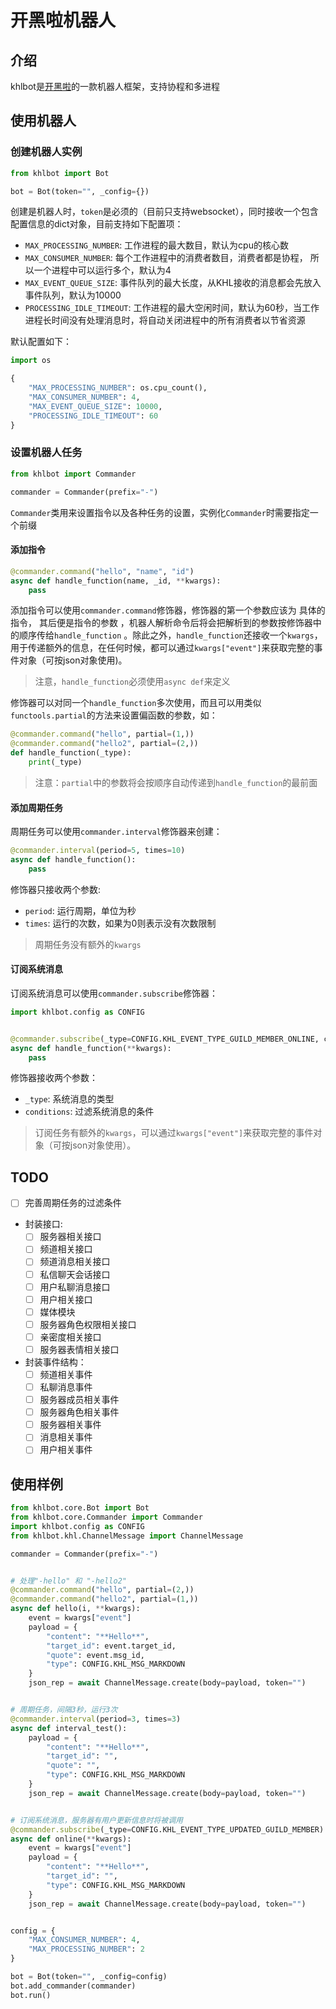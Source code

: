 # 开黑啦机器人

## 介绍

khlbot是[开黑啦](https://www.kaiheila.cn)的一款机器人框架，支持协程和多进程

## 使用机器人

### 创建机器人实例

```python
from khlbot import Bot

bot = Bot(token="", _config={})
```

创建是机器人时，`token`是必须的（目前只支持websocket），同时接收一个包含配置信息的dict对象，目前支持如下配置项：

+ `MAX_PROCESSING_NUMBER`: 工作进程的最大数目，默认为cpu的核心数
+ `MAX_CONSUMER_NUMBER`: 每个工作进程中的消费者数目，消费者都是协程， 所以一个进程中可以运行多个，默认为4
+ `MAX_EVENT_QUEUE_SIZE`: 事件队列的最大长度，从KHL接收的消息都会先放入事件队列，默认为10000
+ `PROCESSING_IDLE_TIMEOUT`: 工作进程的最大空闲时间，默认为60秒，当工作进程长时间没有处理消息时，将自动关闭进程中的所有消费者以节省资源

默认配置如下：

```python
import os

{
    "MAX_PROCESSING_NUMBER": os.cpu_count(),
    "MAX_CONSUMER_NUMBER": 4,
    "MAX_EVENT_QUEUE_SIZE": 10000,
    "PROCESSING_IDLE_TIMEOUT": 60
}
```

### 设置机器人任务

```python
from khlbot import Commander

commander = Commander(prefix="-")
```

`Commander`类用来设置指令以及各种任务的设置，实例化`Commander`时需要指定一个前缀

#### 添加指令

```python
@commander.command("hello", "name", "id")
async def handle_function(name, _id, **kwargs):
    pass
```

添加指令可以使用`commander.command`修饰器，修饰器的第一个参数应该为 具体的指令， 其后便是指令的参数 ，机器人解析命令后将会把解析到的参数按修饰器中的顺序传给`handle_function`
。除此之外，`handle_function`还接收一个`kwargs`，用于传递额外的信息，在任何时候，都可以通过`kwargs["event"]`来获取完整的事件对象（可按json对象使用)。
> 注意，`handle_function`必须使用`async def`来定义

修饰器可以对同一个`handle_function`多次使用，而且可以用类似`functools.partial`的方法来设置偏函数的参数，如：

```python
@commander.command("hello", partial=(1,))
@commander.command("hello2", partial=(2,))
def handle_function(_type):
    print(_type)
```

> 注意：`partial`中的参数将会按顺序自动传递到`handle_function`的最前面

#### 添加周期任务

周期任务可以使用`commander.interval`修饰器来创建：

```python
@commander.interval(period=5, times=10)
async def handle_function():
    pass
```

修饰器只接收两个参数:

+ `period`: 运行周期，单位为秒
+ `times`: 运行的次数，如果为0则表示没有次数限制

> 周期任务没有额外的`kwargs`

#### 订阅系统消息

订阅系统消息可以使用`commander.subscribe`修饰器：

```python
import khlbot.config as CONFIG


@commander.subscribe(_type=CONFIG.KHL_EVENT_TYPE_GUILD_MEMBER_ONLINE, conditions={})
async def handle_function(**kwargs):
    pass
```

修饰器接收两个参数：

+ `_type`: 系统消息的类型
+ `conditions`: 过滤系统消息的条件

> 订阅任务有额外的`kwargs`，可以通过`kwargs["event"]`来获取完整的事件对象（可按json对象使用）。

## TODO
+ [ ] 完善周期任务的过滤条件
+ 封装接口:
  + [ ] 服务器相关接口
  + [ ] 频道相关接口
  + [ ] 频道消息相关接口
  + [ ] 私信聊天会话接口
  + [ ] 用户私聊消息接口
  + [ ] 用户相关接口
  + [ ] 媒体模块
  + [ ] 服务器角色权限相关接口
  + [ ] 亲密度相关接口
  + [ ] 服务器表情相关接口
  
+ 封装事件结构：
  + [ ] 频道相关事件
  + [ ] 私聊消息事件
  + [ ] 服务器成员相关事件
  + [ ] 服务器角色相关事件
  + [ ] 服务器相关事件
  + [ ] 消息相关事件
  + [ ] 用户相关事件

## 使用样例

```python
from khlbot.core.Bot import Bot
from khlbot.core.Commander import Commander
import khlbot.config as CONFIG
from khlbot.khl.ChannelMessage import ChannelMessage

commander = Commander(prefix="-")


# 处理"-hello" 和 "-hello2"
@commander.command("hello", partial=(2,))
@commander.command("hello2", partial=(1,))
async def hello(i, **kwargs):
    event = kwargs["event"]
    payload = {
        "content": "**Hello**",
        "target_id": event.target_id,
        "quote": event.msg_id,
        "type": CONFIG.KHL_MSG_MARKDOWN
    }
    json_rep = await ChannelMessage.create(body=payload, token="")


# 周期任务，间隔3秒，运行3次
@commander.interval(period=3, times=3)
async def interval_test():
    payload = {
        "content": "**Hello**",
        "target_id": "",
        "quote": "",
        "type": CONFIG.KHL_MSG_MARKDOWN
    }
    json_rep = await ChannelMessage.create(body=payload, token="")


# 订阅系统消息，服务器有用户更新信息时将被调用
@commander.subscribe(_type=CONFIG.KHL_EVENT_TYPE_UPDATED_GUILD_MEMBER)
async def online(**kwargs):
    event = kwargs["event"]
    payload = {
        "content": "**Hello**",
        "target_id": "",
        "type": CONFIG.KHL_MSG_MARKDOWN
    }
    json_rep = await ChannelMessage.create(body=payload, token="")


config = {
    "MAX_CONSUMER_NUMBER": 4,
    "MAX_PROCESSING_NUMBER": 2
}

bot = Bot(token="", _config=config)
bot.add_commander(commander)
bot.run()
```